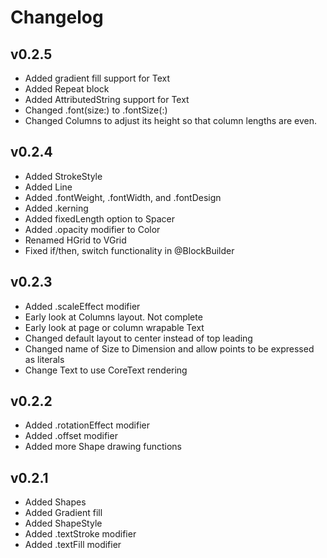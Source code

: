 #  Changelog

## v0.2.5
* Added gradient fill support for Text
* Added Repeat block
* Added AttributedString support for Text
* Changed .font(size:) to .fontSize(:)
* Changed Columns to adjust its height so that column lengths are even.

## v0.2.4
* Added StrokeStyle
* Added Line
* Added .fontWeight, .fontWidth, and .fontDesign
* Added .kerning
* Added fixedLength option to Spacer
* Added .opacity modifier to Color
* Renamed HGrid to VGrid
* Fixed if/then, switch functionality in @BlockBuilder

## v0.2.3
* Added .scaleEffect modifier
* Early look at Columns layout. Not complete
* Early look at page or column wrapable Text
* Changed default layout to center instead of top leading
* Changed name of Size to Dimension and allow points to be expressed as literals
* Change Text to use CoreText rendering

## v0.2.2
* Added .rotationEffect modifier
* Added .offset modifier
* Added more Shape drawing functions

## v0.2.1
* Added Shapes
* Added Gradient fill
* Added ShapeStyle
* Added .textStroke modifier
* Added .textFill modifier
